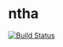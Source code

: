 # ntha

[![Build Status](https://travis-ci.org/zjhmale/ntha.svg?branch=master)](https://travis-ci.org/zjhmale/ntha)


